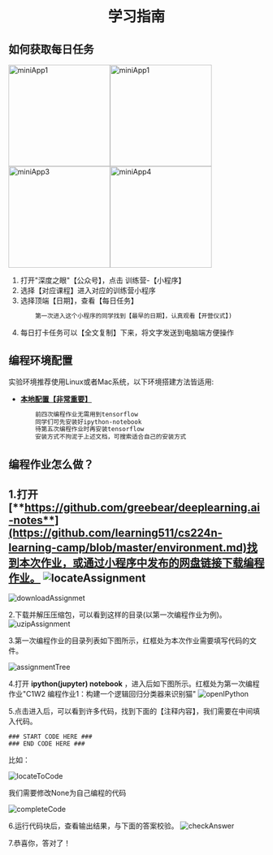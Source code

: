 <h1 align="center">学习指南</h1>

## 如何获取每日任务


<img src="./guideAssets/miniApp1.jpg" width="200" alt="miniApp1"/><img src="./guideAssets/miniApp2.jpg" width="200" alt="miniApp1"/>
<img src="./guideAssets/miniApp3.jpg" width="200" alt="miniApp3"/><img src="./guideAssets/miniApp4.jpg" width="200" alt="miniApp4"/>
1. 打开"深度之眼"【公众号】，点击 训练营-【小程序】
2. 选择【对应课程】进入对应的训练营小程序
3. 选择顶端【日期】，查看【每日任务】
    ```diff
        第一次进入这个小程序的同学找到【最早的日期】，认真观看【开营仪式】)
    ```
4. 每日打卡任务可以【全文复制】下来，将文字发送到电脑端方便操作


## 编程环境配置

实验环境推荐使用Linux或者Mac系统，以下环境搭建方法皆适用:
- [**本地配置【非常重要】**](https://github.com/learning511/cs224n-learning-camp/blob/master/environment.md)

    ```diff
        前四次编程作业无需用到tensorflow
        同学们可先安装好ipython-notebook
        待第五次编程作业时再安装tensorflow
        安装方式不拘泥于上述文档，可搜索适合自己的安装方式
    ```

## 编程作业怎么做？

1.打开 [**https://github.com/greebear/deeplearning.ai-notes**](https://github.com/learning511/cs224n-learning-camp/blob/master/environment.md)找到本次作业，或通过小程序中发布的网盘链接下载编程作业。
![locateAssignment](guideAssets/locateAssignment.jpg)
---
![downloadAssignmet](guideAssets/downloadAssignmet.jpg)

2.下载并解压压缩包，可以看到这样的目录(以第一次编程作业为例)。
![uzipAssignment](guideAssets/uzipAssignment.jpg)

3.第一次编程作业的目录列表如下图所示，红框处为本次作业需要填写代码的文件。

![assignmentTree](guideAssets/assignmentTree.jpg)

4.打开 **ipython(jupyter) notebook** ，进入后如下图所示。红框处为第一次编程作业"C1W2 编程作业1：构建一个逻辑回归分类器来识别猫"
![openIPython](guideAssets/openIPython.jpg)

5.点击进入后，可以看到许多代码，找到下面的【注释内容】，我们需要在中间填入代码。


    ### START CODE HERE ###
    ### END CODE HERE ###


比如：  

![locateToCode](guideAssets/locateToCode.jpg)

我们需要修改None为自己编程的代码

![completeCode](guideAssets/completeCode.jpg)

6.运行代码块后，查看输出结果，与下面的答案校验。
![checkAnswer](guideAssets/checkAnswer.jpg)

7.恭喜你，答对了！


